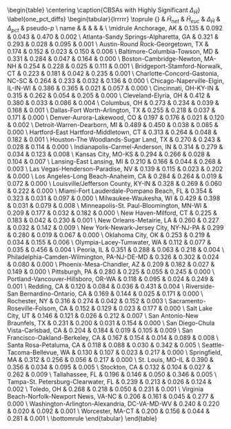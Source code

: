 \begin{table}
\centering
\caption{CBSAs with Highly Significant $\Delta_{\tilde{H}}$}
\label{one_pct_diffs}
\begin{tabular}{lrrrrr}
\toprule
{} &  $\tilde{H}_{net}$ &  $\tilde{H}_{euc}$ &  $\Delta_{\tilde{H}}$ &  $\Delta_{pct}$ &  pseudo-$p$ \\
name                                         &                    &                    &                       &                 &             \\
\midrule
Anchorage, AK                                &              0.135 &              0.092 &                 0.043 &           0.470 &       0.002 \\
Atlanta-Sandy Springs-Alpharetta, GA         &              0.321 &              0.293 &                 0.028 &           0.095 &       0.001 \\
Austin-Round Rock-Georgetown, TX             &              0.174 &              0.152 &                 0.023 &           0.150 &       0.006 \\
Baltimore-Columbia-Towson, MD                &              0.331 &              0.284 &                 0.047 &           0.164 &       0.000 \\
Boston-Cambridge-Newton, MA-NH               &              0.254 &              0.228 &                 0.025 &           0.111 &       0.001 \\
Bridgeport-Stamford-Norwalk, CT              &              0.223 &              0.181 &                 0.042 &           0.235 &       0.001 \\
Charlotte-Concord-Gastonia, NC-SC            &              0.264 &              0.233 &                 0.032 &           0.136 &       0.000 \\
Chicago-Naperville-Elgin, IL-IN-WI           &              0.386 &              0.365 &                 0.021 &           0.057 &       0.000 \\
Cincinnati, OH-KY-IN                         &              0.315 &              0.262 &                 0.054 &           0.205 &       0.000 \\
Cleveland-Elyria, OH                         &              0.412 &              0.380 &                 0.033 &           0.086 &       0.004 \\
Columbus, OH                                 &              0.273 &              0.234 &                 0.039 &           0.168 &       0.001 \\
Dallas-Fort Worth-Arlington, TX              &              0.255 &              0.218 &                 0.037 &           0.171 &       0.000 \\
Denver-Aurora-Lakewood, CO                   &              0.197 &              0.176 &                 0.021 &           0.120 &       0.002 \\
Detroit-Warren-Dearborn, MI                  &              0.489 &              0.450 &                 0.038 &           0.085 &       0.000 \\
Hartford-East Hartford-Middletown, CT        &              0.313 &              0.264 &                 0.048 &           0.182 &       0.001 \\
Houston-The Woodlands-Sugar Land, TX         &              0.270 &              0.243 &                 0.028 &           0.114 &       0.000 \\
Indianapolis-Carmel-Anderson, IN             &              0.314 &              0.279 &                 0.034 &           0.123 &       0.008 \\
Kansas City, MO-KS                           &              0.294 &              0.266 &                 0.028 &           0.104 &       0.007 \\
Lansing-East Lansing, MI                     &              0.210 &              0.166 &                 0.044 &           0.268 &       0.003 \\
Las Vegas-Henderson-Paradise, NV             &              0.139 &              0.115 &                 0.023 &           0.202 &       0.000 \\
Los Angeles-Long Beach-Anaheim, CA           &              0.284 &              0.264 &                 0.019 &           0.072 &       0.000 \\
Louisville/Jefferson County, KY-IN           &              0.328 &              0.269 &                 0.060 &           0.222 &       0.000 \\
Miami-Fort Lauderdale-Pompano Beach, FL      &              0.354 &              0.323 &                 0.031 &           0.097 &       0.000 \\
Milwaukee-Waukesha, WI                       &              0.429 &              0.398 &                 0.031 &           0.079 &       0.008 \\
Minneapolis-St. Paul-Bloomington, MN-WI      &              0.209 &              0.177 &                 0.032 &           0.182 &       0.000 \\
New Haven-Milford, CT                        &              0.225 &              0.183 &                 0.042 &           0.230 &       0.001 \\
New Orleans-Metairie, LA                     &              0.260 &              0.227 &                 0.032 &           0.142 &       0.009 \\
New York-Newark-Jersey City, NY-NJ-PA        &              0.299 &              0.280 &                 0.019 &           0.067 &       0.000 \\
Oklahoma City, OK                            &              0.253 &              0.219 &                 0.034 &           0.155 &       0.006 \\
Olympia-Lacey-Tumwater, WA                   &              0.112 &              0.077 &                 0.035 &           0.456 &       0.004 \\
Peoria, IL                                   &              0.351 &              0.288 &                 0.063 &           0.218 &       0.004 \\
Philadelphia-Camden-Wilmington, PA-NJ-DE-MD  &              0.326 &              0.302 &                 0.024 &           0.080 &       0.000 \\
Phoenix-Mesa-Chandler, AZ                    &              0.209 &              0.182 &                 0.027 &           0.149 &       0.000 \\
Pittsburgh, PA                               &              0.280 &              0.225 &                 0.055 &           0.245 &       0.000 \\
Portland-Vancouver-Hillsboro, OR-WA          &              0.118 &              0.095 &                 0.024 &           0.249 &       0.001 \\
Redding, CA                                  &              0.120 &              0.084 &                 0.036 &           0.431 &       0.004 \\
Riverside-San Bernardino-Ontario, CA         &              0.169 &              0.144 &                 0.025 &           0.171 &       0.000 \\
Rochester, NY                                &              0.316 &              0.274 &                 0.042 &           0.152 &       0.003 \\
Sacramento-Roseville-Folsom, CA              &              0.152 &              0.129 &                 0.023 &           0.177 &       0.000 \\
Salt Lake City, UT                           &              0.146 &              0.121 &                 0.026 &           0.212 &       0.007 \\
San Antonio-New Braunfels, TX                &              0.231 &              0.200 &                 0.031 &           0.154 &       0.000 \\
San Diego-Chula Vista-Carlsbad, CA           &              0.204 &              0.184 &                 0.019 &           0.105 &       0.009 \\
San Francisco-Oakland-Berkeley, CA           &              0.167 &              0.154 &                 0.014 &           0.089 &       0.008 \\
Santa Rosa-Petaluma, CA                      &              0.118 &              0.088 &                 0.030 &           0.342 &       0.005 \\
Seattle-Tacoma-Bellevue, WA                  &              0.130 &              0.107 &                 0.023 &           0.217 &       0.000 \\
Springfield, MA                              &              0.312 &              0.256 &                 0.056 &           0.217 &       0.000 \\
St. Louis, MO-IL                             &              0.390 &              0.356 &                 0.034 &           0.095 &       0.005 \\
Stockton, CA                                 &              0.132 &              0.104 &                 0.027 &           0.262 &       0.009 \\
Tallahassee, FL                              &              0.196 &              0.146 &                 0.050 &           0.346 &       0.005 \\
Tampa-St. Petersburg-Clearwater, FL          &              0.239 &              0.213 &                 0.026 &           0.124 &       0.002 \\
Toledo, OH                                   &              0.268 &              0.218 &                 0.050 &           0.231 &       0.001 \\
Virginia Beach-Norfolk-Newport News, VA-NC   &              0.206 &              0.161 &                 0.045 &           0.277 &       0.000 \\
Washington-Arlington-Alexandria, DC-VA-MD-WV &              0.240 &              0.220 &                 0.020 &           0.092 &       0.001 \\
Worcester, MA-CT                             &              0.200 &              0.156 &                 0.044 &           0.281 &       0.001 \\
\bottomrule
\end{tabular}
\end{table}
